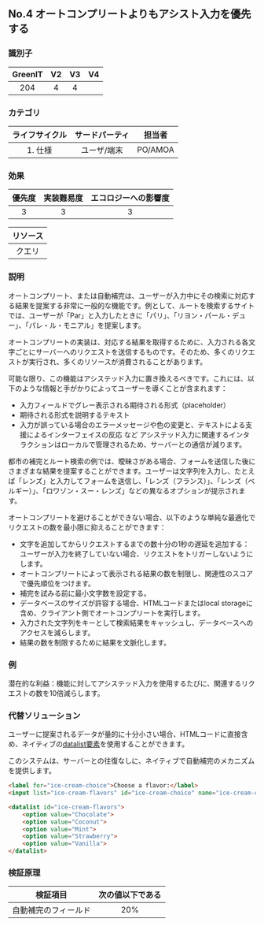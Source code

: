 ## No.4 オートコンプリートよりもアシスト入力を優先する

### 識別子

| GreenIT |  V2  |  V3  |  V4  |
|:-------:|:----:|:----:|:----:|
|  204    | 4  | 4  |      |

### カテゴリ

| ライフサイクル |  サードパーティ  |  担当者  |
|:---------:|:----:|:----:|
| 1. 仕様 | ユーザ/端末 | PO/AMOA |

### 効果

| 優先度 |      実装難易度       |  エコロジーへの影響度    |
|:-------------------:|:-------------------------:|:---------------------:|
| 3 | 3 | 3 |

|リソース                                      |
|:----------------------------------------------------------:|
| クエリ    |

### 説明

オートコンプリート、または自動補完は、ユーザーが入力中にその検索に対応する結果を提案する非常に一般的な機能です。例として、ルートを検索するサイトでは、ユーザーが「Par」と入力したときに「パリ」、「リヨン・パール・デュー」、「パレ・ル・モニアル」を提案します。

オートコンプリートの実装は、対応する結果を取得するために、入力される各文字ごとにサーバーへのリクエストを送信するものです。そのため、多くのリクエストが実行され、多くのリソースが消費されることがあります。

可能な限り、この機能はアシステッド入力に置き換えるべきです。これには、以下のような情報と手がかりによってユーザーを導くことが含まれます：

* 入力フィールドでグレー表示される期待される形式（placeholder）
* 期待される形式を説明するテキスト
* 入力が誤っている場合のエラーメッセージや色の変更と、テキストによる支援によるインターフェイスの反応
など
アシステッド入力に関連するインタラクションはローカルで管理されるため、サーバーとの通信が減ります。

都市の補完とルート検索の例では、曖昧さがある場合、フォームを送信した後にさまざまな結果を提案することができます。ユーザーは文字列を入力し、たとえば「レンズ」と入力してフォームを送信し、「レンズ（フランス）」、「レンズ（ベルギー）」、「ロワゾン・スー・レンズ」などの異なるオプションが提示されます。

オートコンプリートを避けることができない場合、以下のような単純な最適化でリクエストの数を最小限に抑えることができます：

* 文字を追加してからリクエストするまでの数十分の1秒の遅延を追加する：ユーザーが入力を終了していない場合、リクエストをトリガーしないようにします。
* オートコンプリートによって表示される結果の数を制限し、関連性のスコアで優先順位をつけます。
* 補完を試みる前に最小文字数を設定する。
* データベースのサイズが許容する場合、HTMLコードまたはlocal storageに含め、クライアント側でオートコンプリートを実行します。
* 入力された文字列をキーとして検索結果をキャッシュし、データベースへのアクセスを減らします。
* 結果の数を制限するために結果を文脈化します。

### 例

潜在的な利益：機能に対してアシステッド入力を使用するたびに、関連するリクエストの数を10倍減らします。

### 代替ソリューション

ユーザーに提案されるデータが量的に十分小さい場合、HTMLコードに直接含め、ネイティブの[datalist要素](https://developer.mozilla.org/fr/docs/Web/HTML/Element/datalist)を使用することができます。

このシステムは、サーバーとの往復なしに、ネイティブで自動補完のメカニズムを提供します。

```html
<label for="ice-cream-choice">Choose a flavor:</label>
<input list="ice-cream-flavors" id="ice-cream-choice" name="ice-cream-choice" />

<datalist id="ice-cream-flavors">
    <option value="Chocolate">
    <option value="Coconut">
    <option value="Mint">
    <option value="Strawberry">
    <option value="Vanilla">
</datalist>
```

### 検証原理

| 検証項目     | 次の値以下である   |  
|-------------------|:-------------------------:|
| 自動補完のフィールド | 20%  |
